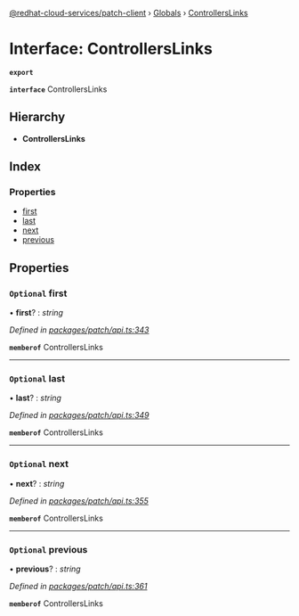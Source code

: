 [@redhat-cloud-services/patch-client](../README.md) › [Globals](../globals.md) › [ControllersLinks](controllerslinks.md)

# Interface: ControllersLinks

**`export`** 

**`interface`** ControllersLinks

## Hierarchy

* **ControllersLinks**

## Index

### Properties

* [first](controllerslinks.md#optional-first)
* [last](controllerslinks.md#optional-last)
* [next](controllerslinks.md#optional-next)
* [previous](controllerslinks.md#optional-previous)

## Properties

### `Optional` first

• **first**? : *string*

*Defined in [packages/patch/api.ts:343](https://github.com/RedHatInsights/javascript-clients/blob/8a10980/packages/patch/api.ts#L343)*

**`memberof`** ControllersLinks

___

### `Optional` last

• **last**? : *string*

*Defined in [packages/patch/api.ts:349](https://github.com/RedHatInsights/javascript-clients/blob/8a10980/packages/patch/api.ts#L349)*

**`memberof`** ControllersLinks

___

### `Optional` next

• **next**? : *string*

*Defined in [packages/patch/api.ts:355](https://github.com/RedHatInsights/javascript-clients/blob/8a10980/packages/patch/api.ts#L355)*

**`memberof`** ControllersLinks

___

### `Optional` previous

• **previous**? : *string*

*Defined in [packages/patch/api.ts:361](https://github.com/RedHatInsights/javascript-clients/blob/8a10980/packages/patch/api.ts#L361)*

**`memberof`** ControllersLinks
